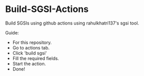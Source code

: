 # Build-SGSI-Actions
Build SGSIs using github actions using rahulkhatri137's sgsi tool.


Guide:
- For this repository.
- Go to actions tab.
- Click 'build sgsi'
- Fill the required fields.
- Start the action.
- Done!
